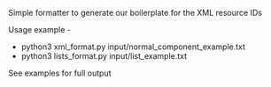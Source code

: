 Simple formatter to generate our boilerplate for the XML resource IDs

Usage example - 

 - python3 xml_format.py input/normal_component_example.txt
 - python3 lists_format.py input/list_example.txt 

 See examples for full output